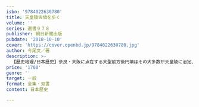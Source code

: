 ```yaml
---
isbn: '9784022630780'
title: 天皇陵古墳を歩く
volume: ''
series: 選書９７８
publisher: 朝日新聞出版
pubdate: '2018-10-10'
cover: 'https://cover.openbd.jp/9784022630780.jpg'
author: 今尾文／著
description: >-
  【歴史地理/日本歴史】奈良・大阪に点在する大型前方後円墳はその大多数が天皇陵に治定、立ち入りが制限されてきた。近年、研究者への限定公開が進められている。第１回の公開から立ち合ってきた著者が主要な大型古墳の周囲を踏査。年代観を示す。
price: '1700'
genre: ''
target: 一般
format: 全集・双書
content: 日本歴史

---
```

